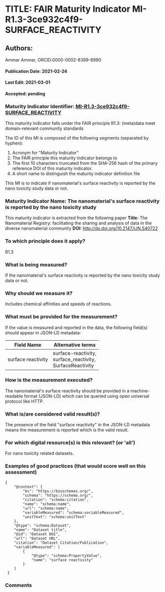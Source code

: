 # TITLE: FAIR Maturity Indicator MI-R1.3-3ce932c4f9-SURFACE_REACTIVITY

## Authors: 
Ammar Ammar, ORCID:0000-0002-8399-8990

#### Publication Date: 2021-02-24
#### Last Edit: 2021-03-01
#### Accepted: pending

### Maturity Indicator Identifier: [MI-R1.3-3ce932c4f9-SURFACE_REACTIVITY](https://w3id.org/fair/maturity_indicator/terms/Gen2/MI-R1.3-3ce932c4f9-SURFACE_REACTIVITY)

This maturity indicator falls under the FAIR principle R1.3:
(meta)data meet domain-relevant community standards

The ID of this MI is composed of the following segments (separated by hyphen):
1. Acronym for "Maturity Indicator"
1. The FAIR principle this maturity indicator belongs to
1. The first 10 characters truncated from the SHA-256 hash of the primary reference DOI of this maturity indicator.
1. A short name to distinguish the maturity indicator definition file

This MI is to indicate if nanomaterial's surface reactivity is reported by the nano toxicity study data or not.

### Maturity Indicator Name:  The nanomaterial's surface reactivity is reported by the nano toxicity study

This maturity indicator is extracted from the following paper 
**Title:** The Nanomaterial Registry: facilitating the sharing and analysis of data in the diverse nanomaterial community
**DOI:** http://dx.doi.org/10.2147/IJN.S40722

### To which principle does it apply?  
R1.3

### What is being measured?
If the nanomaterial's surface reactivity is reported by the nano toxicity study data or not.

### Why should we measure it?
Includes chemical affinities and speeds of reactions.

### What must be provided for the measurement?
If the value is measured and reported in the data, the following field(s) should appear in JSON-LD metadata: 

| Field Name         | Alternative terms                                                |
| ------------------ | ---------------------------------------------------------------- |
| surface reactivity | surface-reactivity,<br>surface_reactivity,<br>SurfaceReactivity  |

### How is the measurement executed?
The nanomaterial's surface reactivity should be provided in a machine-readable format (JSON-LD) which can be queried using open universal protocol like HTTP.

### What is/are considered valid result(s)?
The presence of the field "surface reactivity" in the JSON-LD metadata means the measurement is reported which is the valid result.

### For which digital resource(s) is this relevant? (or 'all')
For nano toxicity related datasets.  

### Examples of good practices (that would score well on this assessment)
```{json}
{
 	"@context": {
 		"bs": "https://bioschemas.org/",
 		"schema": "https://schema.org/",
 		"citation": "schema:citation",
 		"name": "schema:name",
 		"url": "schema:name",
 		"variableMeasured": "schema:variableMeasured",
 		"unitText": "schema:unitText"
 	},
 	"@type": "schema:Dataset",
 	"name": "Dataset title",
 	"@id": "Dataset DOI",
 	"url": "Dataset URL",
 	"citation": "Dataset Citation/Publication",
 	"variableMeasured": [
 		{
 			"@type": "schema:PropertyValue",
 			"name": "surface reactivity"
 		}
 	]
 }
```

### Comments

